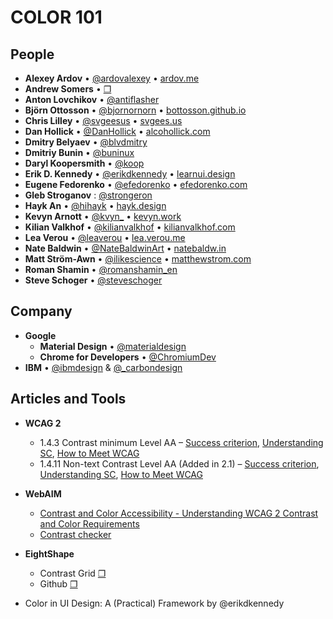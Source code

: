 # COLOR 101

## People

- **Alexey Ardov** • [@ardovalexey](https://twitter.com/ardovalexey) • [ardov.me](https://ardov.me/)
- **Andrew Somers** • [❐](https://www.linkedin.com/in/andrew-m-somers/)
- **Anton Lovchikov** • [@antiflasher](https://twitter.com/antiflasher)
- **Björn Ottosson** • [@bjornornorn](https://twitter.com/bjornornorn) • [bottosson.github.io](https://bottosson.github.io/)
- **Chris Lilley** • [@svgeesus](https://twitter.com/svgeesus) • [svgees.us](https://svgees.us/)
- **Dan Hollick** • [@DanHollick](https://twitter.com/DanHollick) • [alcohollick.com](https://alcohollick.com/)
- **Dmitry Belyaev** • [@blvdmitry](https://twitter.com/blvdmitry)
- **Dmitriy Bunin** • [@buninux](https://twitter.com/buninux)
- **Daryl Koopersmith** • [@koop](https://twitter.com/koop)
- **Erik D. Kennedy** • [@erikdkennedy](https://twitter.com/erikdkennedy) • [learnui.design](https://www.learnui.design/)
- **Eugene Fedorenko** • [@efedorenko](https://twitter.com/efedorenko) • [efedorenko.com](https://efedorenko.com/)
- **Gleb Stroganov** : [@strongeron](https://twitter.com/strongeron)
- **Hayk An** • [@hihayk](https://twitter.com/hihayk) • [hayk.design](https://hayk.design/)
- **Kevyn Arnott** • [@kvyn_](https://twitter.com/kvyn_) • [kevyn.work](https://kevyn.work/)
- **Kilian Valkhof** • [@kilianvalkhof](https://twitter.com/kilianvalkhof) • [kilianvalkhof.com](kilianvalkhof.com)
- **Lea Verou** • [@leaverou](https://twitter.com/leaverou) • [lea.verou.me](https://lea.verou.me/)
- **Nate Baldwin** • [@NateBaldwinArt](https://twitter.com/NateBaldwinArt) • [natebaldw.in](https://natebaldw.in/)
- **Matt Ström-Awn** • [@ilikescience](https://twitter.com/ilikescience) • [matthewstrom.com](https://matthewstrom.com/)
- **Roman Shamin** • [@romanshamin_en](https://twitter.com/romanshamin_en)
- **Steve Schoger** • [@steveschoger](https://twitter.com/steveschoger) 

## Company

- **Google**
	- **Material Design** • [@materialdesign](https://twitter.com/@materialdesign)
	- **Chrome for Developers** • [@ChromiumDev](https://twitter.com/@ChromiumDev)
- **IBM** • [@ibmdesign](https://twitter.com/@ibmdesign) & [@_carbondesign](https://twitter.com/@_carbondesign)

## Articles and Tools


- **WCAG 2**
	- 1.4.3 Contrast minimum Level AA – [Success criterion](https://www.w3.org/TR/WCAG/#contrast-minimum), [Understanding SC](https://www.w3.org/WAI/WCAG22/Understanding/contrast-minimum.html), [How to Meet WCAG](https://www.w3.org/WAI/WCAG22/quickref/?showtechniques=143#contrast-minimum)
	- 1.4.11 Non-text Contrast Level AA (Added in 2.1) – [Success criterion](https://www.w3.org/TR/WCAG/#non-text-contrast), [Understanding SC](https://www.w3.org/WAI/WCAG22/Understanding/non-text-contrast.html), [How to Meet WCAG](https://www.w3.org/WAI/WCAG22/quickref/?showtechniques=143,1411#non-text-contrast)

- **WebAIM**
	- [Contrast and Color Accessibility - Understanding WCAG 2 Contrast and Color Requirements](https://webaim.org/articles/contrast/)
	- [Contrast checker](https://webaim.org/resources/contrastchecker/)

- **EightShape**
	- Contrast Grid [❐](https://contrast-grid.eightshapes.com)
	- Github [❐](https://github.com/EightShapes/contrast-grid)

- Color in UI Design: A (Practical) Framework by @erikdkennedy [](https://www.learnui.design/blog/color-in-ui-design-a-practical-framework.html)